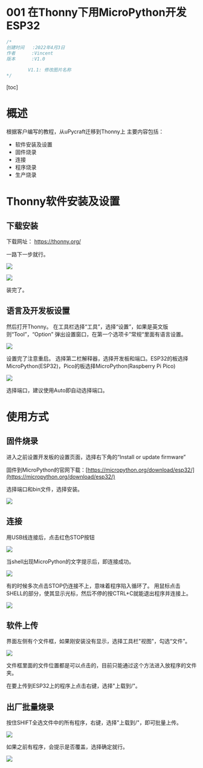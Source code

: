 # 001 在Thonny下用MicroPython开发ESP32

```c
/*
创建时间   :2022年4月3日
作者		:Vincent
版本		:V1.0
			
		V1.1: 修改图片名称
*/
```



[toc]


# 概述
根据客户编写的教程，从uPycraft迁移到Thonny上
主要内容包括：
- 软件安装及设置
- 固件烧录
- 连接
- 程序烧录
- 生产烧录
# Thonny软件安装及设置
## 下载安装
下载网址：
https://thonny.org/

一路下一步就行。

![](md_pic/pic1.jpg)

![](md_pic/pic2.jpg)

装完了。
## 语言及开发板设置
然后打开Thonny。
在工具栏选择“工具”，选择“设置”，如果是英文版则“Tool”，“Option”
弹出设置窗口，在第一个选项卡”常规“里面有语言设置。

![](md_pic/pic3.jpg)

设置完了注意重启。
选择第二栏解释器，选择开发板和端口。ESP32的板选择MicroPython(ESP32)，Pico的板选择MicroPython(Raspberry Pi Pico)

![](md_pic/pic4.jpg)


选择端口，建议使用Auto即自动选择端口。

# 使用方式

## 固件烧录

进入之前设置开发板的设置页面，选择右下角的“Install or update firmware”

固件到MicroPython的官网下载：[https://micropython.org/download/esp32/](https://micropython.org/download/esp32/)

选择端口和bin文件，选择安装。

![](md_pic/pic5.jpg)

## 连接

用USB线连接后，点击红色STOP按钮

![](md_pic/pic6.jpg)

当shell出现MicroPython的文字提示后，即连接成功。

![](md_pic/pic8.jpg)

有的时候多次点击STOP仍连接不上，意味着程序陷入循环了。
用鼠标点击SHELL的部分，使其显示光标，然后不停的按CTRL+C就能退出程序并连接上。

![](md_pic/pic9.jpg)

## 软件上传

界面左侧有个文件框，如果刚安装没有显示，选择工具栏"视图"，勾选“文件”。

![](md_pic/pic10.jpg)

文件框里面的文件位置都是可以点击的，目前只能通过这个方法进入放程序的文件夹。

在要上传到ESP32上的程序上点击右键，选择"上载到/"。

## 出厂批量烧录

按住SHIFT全选文件中的所有程序，右键，选择"上载到/"，即可批量上传。

![](md_pic/pic7.jpg)

如果之前有程序，会提示是否覆盖，选择确定就行。

![](md_pic/pic11.jpg)

